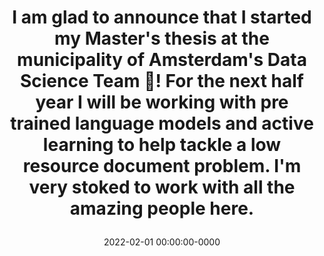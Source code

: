 ---
layout: post
title: >
    I am glad to announce that I started my Master's thesis at the municipality of Amsterdam's Data Science Team 🎊! 
    For the next half year I will be working with pre trained language models and active learning to help tackle a low resource document problem.
    I'm very stoked to work with all the amazing people here.
date: 2022-02-01 00:00:00-0000
inline: true
---
